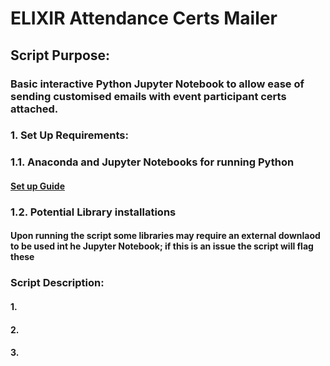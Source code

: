 # ELIXIR Attendance Certs Mailer 

## Script Purpose:
### Basic interactive Python Jupyter Notebook to allow ease of sending customised emails with event participant certs attached.


### 1. Set Up Requirements:

### 1.1. Anaconda and Jupyter Notebooks for running Python
#### [Set up Guide](https://docs.anaconda.com/anaconda/install/mac-os/)


### 1.2. Potential Library installations
#### Upon running the script some libraries may require an external downlaod to be used int he Jupyter Notebook; if this is an issue the script will flag these

### Script Description:
#### 1.
#### 2.
#### 3. 
